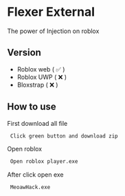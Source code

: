 # Flexer External

The power of Injection on roblox

## Version

- Roblox web ( ✅ )
- Roblox UWP ( ❌ )
- Bloxstrap ( ❌ )

## How to use

First download all file

```bash
 Click green button and download zip
```

Open roblox

```bash
 Open roblox player.exe
```

After click open exe

```bash
 MeoawHack.exe
```
